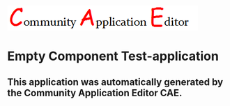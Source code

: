 ![CAE](https://github.com/CAE-Community-Application-Editor/application-94/blob/master/img/logo.png)  

Empty Component Test-application
===================


This application was automatically generated by the Community Application Editor CAE.  
---------------
